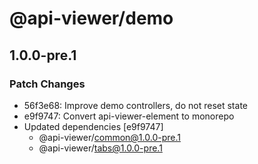 # @api-viewer/demo

## 1.0.0-pre.1
### Patch Changes

- 56f3e68: Improve demo controllers, do not reset state
- e9f9747: Convert api-viewer-element to monorepo
- Updated dependencies [e9f9747]
  - @api-viewer/common@1.0.0-pre.1
  - @api-viewer/tabs@1.0.0-pre.1
